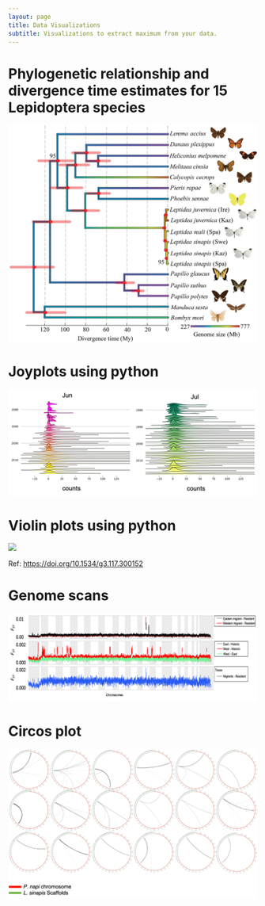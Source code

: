 ```yaml
---
layout: page
title: Data Visualizations
subtitle: Visualizations to extract maximum from your data.
---
```



# Phylogenetic relationship and divergence time estimates for 15 Lepidoptera species
<img style="float: center;" src="/assets/img/evx163f1.jpeg">

# Joyplots using python

<img style="float: center;" src="/assets/img/joy.png">



# Violin plots using python
<img style="float: center;" src="https://www.g3journal.org/content/ggg/7/12/3983/F4.medium.gif">

Ref: https://doi.org/10.1534/g3.117.300152

# Genome scans
<img style="float: center;" src="/assets/img/scan.png">

# Circos plot
<img style="float: center;" src="/assets/img/circros.png">

